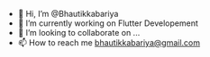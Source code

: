 - 👋 Hi, I’m @Bhautikkabariya
- 🌱 I’m currently working on Flutter Developement
- 💞️ I’m looking to collaborate on ...
- 📫 How to reach me  bhautikkabariya@gmail.com

<!---
BHautikkabariya/BHautikkabariya is a ✨ special ✨ repository because its `README.md` (this file) appears on your GitHub profile.
You can click the Preview link to take a look at your changes.
--->
